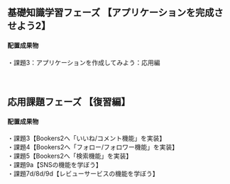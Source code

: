 ## 基礎知識学習フェーズ 【アプリケーションを完成させよう2】

#### 配置成果物
・課題3：アプリケーションを作成してみよう：応用編<br><br><br>


## 応用課題フェーズ 【復習編】

#### 配置成果物
・課題3【Bookers2へ「いいね/コメント機能」を実装】<br>
・課題4【Bookers2へ「フォロー/フォロワー機能」を実装】<br>
・課題5【Bookers2へ「検索機能」を実装】<br>
・課題9a【SNSの機能を学ぼう】<br>
・課題7d/8d/9d【レビューサービスの機能を学ぼう】
